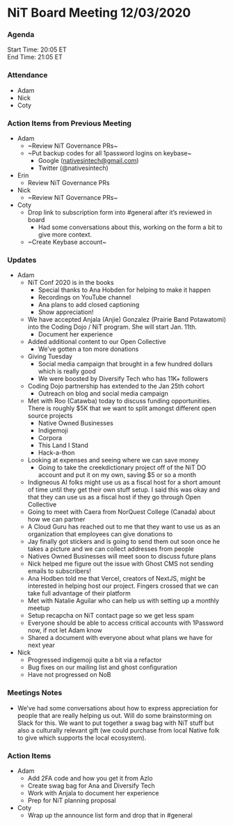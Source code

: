 # NiT Board Meeting 12/03/2020

### Agenda

Start Time: 20:05 ET<br>
End Time: 21:05 ET

### Attendance

* Adam
* Nick
* Coty

### Action Items from Previous Meeting
* Adam
    * ~Review NiT Governance PRs~
    * ~Put backup codes for all 1password logins on keybase~
        * Google (nativesintech@gmail.com)
        * Twitter (@nativesintech)
* Erin
    * Review NiT Governance PRs
* Nick
    * ~Review NiT Governance PRs~
* Coty
    * Drop link to subscription form into #general after it’s reviewed in board
        * Had some conversations about this, working on the form a bit to give more context.
    * ~Create Keybase account~

### Updates

* Adam
    * NiT Conf 2020 is in the books
        * Special thanks to Ana Hobden for helping to make it happen
        * Recordings on YouTube channel
        * Ana plans to add closed captioning
        * Show appreciation!
    * We have accepted Anjala (Anjie) Gonzalez (Prairie Band Potawatomi) into the Coding Dojo / NiT program. She will start Jan. 11th.
        * Document her experience
    * Added additional content to our Open Collective
        * We’ve gotten a ton more donations
    * Giving Tuesday
        * Social media campaign that brought in a few hundred dollars which is really good
        * We were boosted by Diversify Tech who has 11K+ followers
    * Coding Dojo partnership has extended to the Jan 25th cohort
        * Outreach on blog and social media campaign
    * Met with Roo (Catawba) today to discuss funding opportunities. There is roughly $5K that we want to split amongst different open source projects
        * Native Owned Businesses
        * Indigemoji
        * Corpora
        * This Land I Stand
        * Hack-a-thon
    * Looking at expenses and seeing where we can save money
        * Going to take the creekdictionary project off of the NiT DO account and put it on my own, saving $5 or so a month
    * Indigneous AI folks might use us as a fiscal host for a short amount of time until they get their own stuff setup. I said this was okay and that they can use us as a fiscal host if they go through Open Collective
    * Going to meet with Caera from NorQuest College (Canada) about how we can partner
    * A Cloud Guru has reached out to me that they want to use us as an organization that employees can give donations to
    * Jay finally got stickers and is going to send them out soon once he takes a picture and we can collect addresses from people
    * Natives Owned Businesses will meet soon to discuss future plans
    * Nick helped me figure out the issue with Ghost CMS not sending emails to subscribers!
    * Ana Hodben told me that Vercel, creators of NextJS, might be interested in helping host our project. Fingers crossed that we can take full advantage of their platform
    * Met with Natalie Aguilar who can help us with setting up a monthly meetup
    * Setup recapcha on NiT contact page so we get less spam
    * Everyone should be able to access critical accounts with 1Password now, if not let Adam know
    * Shared a document with everyone about what plans we have for next year
* Nick
    * Progressed indigemoji quite a bit via a refactor
    * Bug fixes on our mailing list and ghost configuration
    * Have not progressed on NoB

### Meetings Notes

* We’ve had some conversations about how to express appreciation for people that are really helping us out. Will do some brainstorming on Slack for this. We want to put together a swag bag with NiT stuff but also a culturally relevant gift (we could purchase from local Native folk to give which supports the local ecosystem).

### Action Items

* Adam
    * Add 2FA code and how you get it from Azlo
    * Create swag bag for Ana and Diversify Tech
    * Work with Anjala to document her experience
    * Prep for NiT planning proposal
* Coty
    * Wrap up the announce list form and drop that in #general
